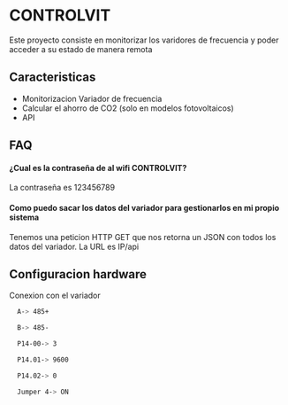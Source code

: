 
# CONTROLVIT

Este proyecto consiste en monitorizar los varidores de frecuencia y poder acceder a su estado de manera remota


## Caracteristicas

- Monitorizacion Variador de frecuencia
- Calcular el ahorro de CO2 (solo en modelos fotovoltaicos)
- API


## FAQ

#### ¿Cual es la contraseña de al wifi CONTROLVIT?

La contraseña es 123456789

#### Como puedo sacar los datos del variador para gestionarlos en mi propio sistema

Tenemos una peticion HTTP GET que nos retorna un JSON con todos los datos del variador. La URL es IP/api


## Configuracion hardware

Conexion con el variador
```bash
  A-> 485+
```
```bash
  B-> 485-
```
```bash
  P14-00-> 3
```
```bash
  P14.01-> 9600
```
```bash
  P14.02-> 0
```
```bash
  Jumper 4-> ON
```

